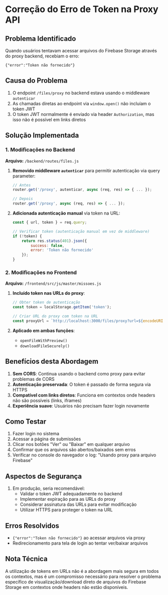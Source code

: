 # Correção do Erro de Token na Proxy API

## Problema Identificado

Quando usuários tentavam acessar arquivos do Firebase Storage através do proxy backend, recebiam o erro:

```
{"error":"Token não fornecido"}
```

## Causa do Problema

1. O endpoint `/files/proxy` no backend estava usando o middleware `autenticar`
2. As chamadas diretas ao endpoint via `window.open()` não incluíam o token JWT
3. O token JWT normalmente é enviado via header `Authorization`, mas isso não é possível em links diretos

## Solução Implementada

### 1. Modificações no Backend

**Arquivo:** `/backend/routes/files.js`

1. **Removido middleware `autenticar`** para permitir autenticação via query parameter:
   ```javascript
   // Antes
   router.get('/proxy', autenticar, async (req, res) => { ... });
   
   // Depois
   router.get('/proxy', async (req, res) => { ... });
   ```

2. **Adicionada autenticação manual** via token na URL:
   ```javascript
   const { url, token } = req.query;
   
   // Verificar token (autenticação manual em vez de middleware)
   if (!token) {
       return res.status(401).json({
           success: false,
           error: 'Token não fornecido'
       });
   }
   ```

### 2. Modificações no Frontend

**Arquivo:** `/frontend/src/js/master/missoes.js`

1. **Incluído token nas URLs do proxy**:
   ```javascript
   // Obter token de autenticação
   const token = localStorage.getItem('token');
   
   // Criar URL do proxy com token na URL
   const proxyUrl = `http://localhost:3000/files/proxy?url=${encodeURIComponent(fileUrl)}&token=${token}`;
   ```

2. **Aplicado em ambas funções**:
   - `openFileWithPreview()` 
   - `downloadFileSecurely()`

## Benefícios desta Abordagem

1. **Sem CORS**: Continua usando o backend como proxy para evitar problemas de CORS
2. **Autenticação preservada**: O token é passado de forma segura via HTTPS
3. **Compatível com links diretos**: Funciona em contextos onde headers não são possíveis (links, iframes)
4. **Experiência suave**: Usuários não precisam fazer login novamente

## Como Testar

1. Fazer login no sistema
2. Acessar a página de submissões
3. Clicar nos botões "Ver" ou "Baixar" em qualquer arquivo
4. Confirmar que os arquivos são abertos/baixados sem erros
5. Verificar no console do navegador o log: "Usando proxy para arquivo Firebase"

## Aspectos de Segurança

1. Em produção, seria recomendável:
   - Validar o token JWT adequadamente no backend
   - Implementar expiração para as URLs do proxy
   - Considerar assinatura das URLs para evitar modificação
   - Utilizar HTTPS para proteger o token na URL

## Erros Resolvidos

- `{"error":"Token não fornecido"}` ao acessar arquivos via proxy
- Redirecionamento para tela de login ao tentar ver/baixar arquivos

## Nota Técnica

A utilização de tokens em URLs não é a abordagem mais segura em todos os contextos, mas é um compromisso necessário para resolver o problema específico de visualização/download direto de arquivos do Firebase Storage em contextos onde headers não estão disponíveis.